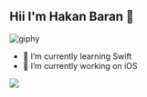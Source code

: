 ## Hii I'm Hakan Baran :wave:

![giphy](https://user-images.githubusercontent.com/104249732/198421470-2ef1aa5e-0e5a-488a-bd5f-16d6953634da.gif)

- 🔭 I’m currently learning Swift
- 🔭 I’m currently working on iOS

<img src="https://github-readme-stats.vercel.app/api?username=hakanbaran&&show_icons=true&title_color=ffffff&icon_color=bb2acf&text_color=daf7dc&bg_color=151515">









<!--
**hakanbaran/hakanbaran** is a ✨ _special_ ✨ repository because its `README.md` (this file) appears on your GitHub profile.

[![GitHub Streak](https://streak-stats.demolab.com/?user=hakanbaran&theme=dark)](https://git.io/streak-stats)






Here are some ideas to get you started:

- 🔭 I’m currently working on ...
- 🌱 I’m currently learning ...
- 👯 I’m looking to collaborate on ...
- 🤔 I’m looking for help with ...
- 💬 Ask me about ...
- 📫 How to reach me: ...
- 😄 Pronouns: ...
- ⚡ Fun fact: ...
-->
